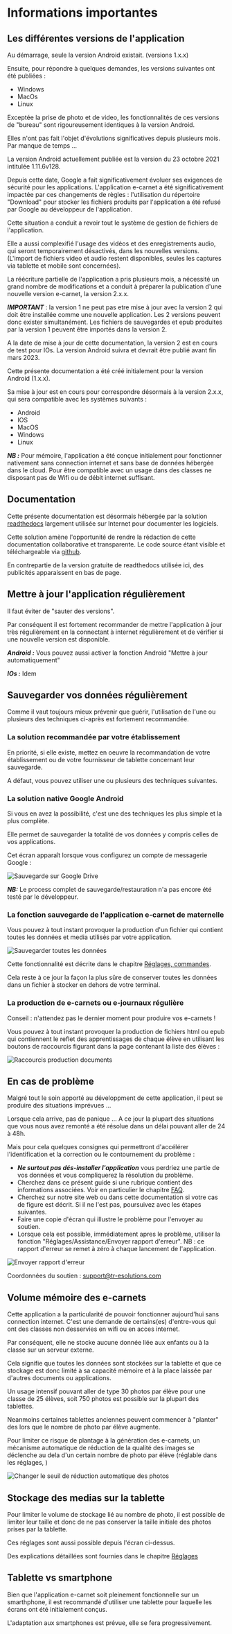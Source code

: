 # Informations importantes

## Les différentes versions de l'application

Au démarrage, seule la version Android existait. (versions 1.x.x)

Ensuite, pour répondre à quelques demandes, les versions suivantes ont été publiées : 

- Windows
- MacOs
- Linux

Exceptée la prise de photo et de video, les fonctionnalités de ces versions de "bureau" sont rigoureusement identiques à la version Android.

Elles n'ont pas fait l'objet d'évolutions significatives depuis plusieurs mois. Par manque de temps ...

La version  Android actuellement publiée est la version du 23 octobre 2021 intitulée 1.11.6v128.

Depuis cette date, Google a fait significativement évoluer ses exigences de sécurité pour les applications. L'application e-carnet a été significativement impactée par ces changements de règles : l'utilisation du répertoire "Download" pour stocker les fichiers produits par l'application a été refusé par Google au développeur de l'application.

Cette situation a conduit a revoir tout le système de gestion de fichiers de l'application.

Elle a aussi complexifié l'usage des vidéos et des enregistrements audio, qui seront temporairement désactivés, dans les nouvelles versions. (L'import de fichiers video et audio restent disponibles, seules les captures via tablette et mobile sont concernées).

La réécriture partielle de l'application a pris plusieurs mois, a nécessité un grand nombre de modifications et a conduit à préparer la publication d'une nouvelle version e-carnet, la version 2.x.x.

***IMPORTANT*** : la version 1 ne peut pas etre mise à jour avec la version 2 qui doit être installée comme une nouvelle application. Les 2 versions peuvent donc exister simultanément. Les fichiers de sauvegardes et epub produites par la version 1 peuvent être importés dans la version 2.

A la date de mise à jour de cette documentation, la version 2 est en cours de test pour IOs. La version Android suivra et devrait être publié avant fin mars 2023.

Cette présente documentation a été créé initialement pour la version Android (1.x.x).

Sa mise à jour est en cours pour correspondre désormais à la version 2.x.x, qui sera compatible avec les systèmes suivants : 
- Android
- IOS
- MacOS
- Windows
- Linux

***NB :*** Pour mémoire, l'application a été conçue initialement pour fonctionner nativement sans connection internet et sans base de données hébergée dans le cloud. Pour être compatible avec un usage dans des classes ne disposant pas de Wifi ou de débit internet suffisant.

## Documentation 

Cette présente documentation est désormais hébergée par la solution [readthedocs](https://readthedocs.org) largement utilisée sur Internet pour documenter les logiciels.

Cette solution amène l'opportunité de rendre la rédaction de cette documentation collaborative et transparente. Le code source étant visible et téléchargeable via [github](https://github.com/Thierry28/e-carnetV2/blob/master/docs/index.md).

En contrepartie de la version gratuite de readthedocs utilisée ici, des publicités apparaissent en bas de page.


## Mettre à jour l'application régulièrement

Il faut éviter de "sauter des versions".

Par conséquent il est fortement recommander de mettre l'application à jour très régulièrement en la connectant à internet régulièrement et de vérifier si une nouvelle version est disponible.

***Android :*** Vous pouvez aussi activer la fonction Android "Mettre à jour automatiquement"

***IOs :*** Idem

## Sauvegarder vos données régulièrement

Comme il vaut toujours mieux prévenir que guérir, l'utilisation de l'une ou plusieurs des techniques ci-après est fortement recommandée.

### La solution recommandée par votre établissement

En priorité, si elle existe, mettez en oeuvre la recommandation de votre établissement ou de votre fournisseur de tablette concernant leur sauvegarde.

A défaut, vous pouvez utiliser une ou plusieurs des techniques suivantes.

### La solution native Google Android

Si vous en avez la possibilité, c'est une des techniques les plus simple et la plus complète.

Elle permet de sauvegarder la totalité de vos données y compris celles de vos applications.

Cet écran apparaît lorsque vous configurez un compte de messagerie Google : 

![Sauvegarde sur Google Drive](screenshots/2020-01-01-09-56-30.png)

***NB:*** Le process complet de sauvegarde/restauration n'a pas encore été testé par le développeur. 

### La fonction sauvegarde de l'application e-carnet de maternelle

Vous pouvez à tout instant provoquer la production d'un fichier qui contient toutes les données et media utilisés par votre application.

![Sauvegarder toutes les données](screenshots/2020-01-05-08-56-20.png)

Cette fonctionnalité est décrite dans le chapitre [Réglages, commandes](#commandes-diverses).

Cela reste à ce jour la façon la plus sûre de conserver toutes les données dans un fichier à stocker en dehors de votre terminal.

### La production de e-carnets ou e-journaux régulière

Conseil : n'attendez pas le dernier moment pour produire vos e-carnets !

Vous pouvez à tout instant provoquer la production de fichiers html ou epub qui contiennent le reflet des apprentissages de chaque élève en utilisant les boutons de raccourcis figurant dans la page contenant la liste des élèves :  

![Raccourcis production documents](screenshots/2020-01-05-09-05-43.png)

<!-- ![Générer e-carnet depuis la liste des élèves](screenshots/2019-12-31-17-35-40.png) -->

<!-- NB : pour accéder à cette page, cf l'icône en haut à droite : 

![Passage en mode liste](screenshots/2019-12-31-17-34-29.png)

<!-- ![Icône de changement de mode d'affichage](screenshots/2020-01-05-09-07-43.png) -->

<!-- Retrouvez ensuite les fichiers générés avec votre explorateur de fichiers, dans votre répertoire "Téléchargement" et "e-carnet-maternelle".

![Explorateur de fichiers](screenshots/2019-12-31-17-56-06.png) -->

<!-- ![Fichiers e-carnet](screenshots/2019-12-31-18-34-19.png) -->
<!-- NB : cette copie d'écran peut être différente selon les versions Android.

![Fichiers e-carnet intermédiaires](screenshots/2020-01-05-09-12-42.png) -->


<!-- NB : le nombre qui figure dans le nom de fichier est la date de production du fichier.
Cette date ne figureara pas dans le nom de fichier qui sera inséré dans l'email pour les parents.

![Horodatage des fichiers](screenshots/2020-01-05-09-22-45.png)  -->



## En cas de problème

Malgré tout le soin apporté au développment de cette application, il peut se produire des situations imprévues ... 

Lorsque cela arrive, pas de panique ... A ce jour la plupart des situations que vous nous avez remonté a été résolue dans un délai pouvant aller de 24 à 48h.

Mais pour cela quelques consignes qui permettront d'accélérer l'identification et la correction ou le contournement du problème : 

- ***Ne surtout pas dés-installer l'application*** vous perdriez une partie de vos données et vous compliquerez la résolution du problème.  
- Cherchez dans ce présent guide si une rubrique contient des informations associées. Voir en particulier le chapitre [FAQ](#manipulations-diverses-faq).
- Cherchez sur notre site web ou dans cette documentation si votre cas de figure est décrit. Si il ne l'est pas, poursuivez avec les étapes suivantes.
- Faire une copie d'écran qui illustre le problème pour l'envoyer au soutien.
- Lorsque cela est possible, immédiatement apres le problème, utiliser la fonction "Réglages/Assistance/Envoyer rapport d'erreur". NB : ce rapport d'erreur se remet à zéro à chaque lancement de l'application.

![Envoyer rapport d'erreur](screenshots/2019-12-31-16-06-15.png)

<!-- A savoir, vous pouvez aussi envoyer ce rapport d'erreur directement avec votre logiciel de messagerie. Le fichier à joindre est "journal.html" situé ici : 

![Fichier journal.html pour le soutien](screenshots/2020-01-05-09-37-15.png) -->


Coordonnées du soutien : [support@tr-esolutions.com](mailto://support@tr-esolutions.com)


<!-- ![Générer e-carnet](screenshots/2019-12-31-17-40-19.png) -->



## Volume mémoire des e-carnets

Cette application a la particularité de pouvoir fonctionner aujourd'hui sans connection internet. C'est une demande de certains(es) d'entre-vous qui ont des classes non desservies en wifi ou en acces internet.

Par conséquent, elle ne stocke aucune donnée liée aux enfants ou à la classe sur un serveur externe. 

Cela signifie que toutes les données sont stockées sur la tablette et que ce stockage est donc limité à sa capacité mémoire et à la place laissée par d'autres documents ou applications.

Un usage intensif pouvant aller de type 30 photos par élève pour une classe de 25 élèves, soit 750 photos est possible sur la plupart des tablettes.

Neanmoins certaines tablettes anciennes peuvent commencer à "planter" des lors que le nombre de photo par élève augmente.

Pour limiter ce risque de plantage à la génération des e-carnets, un mécanisme automatique de réduction de la qualité des images se déclenche au dela d'un certain nombre de photo par élève (réglable dans les réglages, )

![Changer le seuil de réduction automatique des photos](screenshots/2019-12-31-11-09-10.png)



## Stockage des medias sur la tablette

Pour limiter le volume de stockage lié au nombre de photo, il est possible de limiter leur taille et donc de ne pas conserver la taille initiale des photos prises par la tablette.

Ces réglages sont aussi possible depuis l'écran ci-dessus.

Des explications détaillées sont fournies dans le chapitre [Réglages](#réglages)



## Tablette vs smartphone

Bien que l'application e-carnet soit pleinement fonctionnelle sur un smarthphone, il est recommandé d'utiliser une tablette pour laquelle les écrans ont été initialement conçus.

L'adaptation aux smartphones est prévue, elle se fera progressivement.

<!-- 
## Lieux de stockage des fichiers

### Photos

Les photos prises par l'application sont stockées dans le répertoire "Pictures" : 

![Répertoire de stockage des photos prises par l'application](screenshots/2020-01-05-09-42-36.png)

Ces photos ont un nom de fichier commençant par ECM_ : 

![Fichiers photos](screenshots/2020-01-05-09-44-06.png)

### Vidéos


### Audio

 -->



